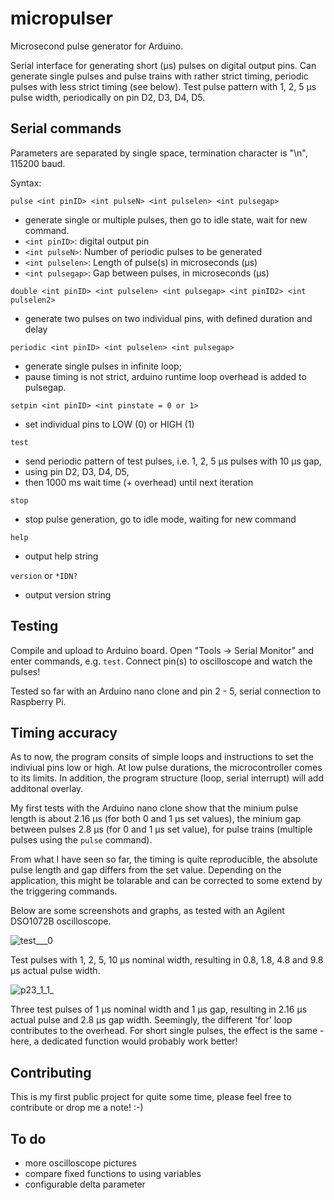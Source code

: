 # micropulser
Microsecond pulse generator for Arduino.

Serial interface for generating short (µs) pulses on digital output pins.
Can generate single pulses and pulse trains with rather strict timing, periodic pulses with less strict timing (see below).
Test pulse pattern with 1, 2, 5 µs pulse width, periodically on pin D2, D3, D4, D5.

## Serial commands 
Parameters are separated by single space, termination character is "\n", 115200 baud.

Syntax:

`pulse <int pinID> <int pulseN> <int pulselen> <int pulsegap>`
* generate single or multiple pulses, then go to idle state, wait for new command.
* `<int pinID>`: digital output pin
* `<int pulseN>`: Number of periodic pulses to be generated
* `<int pulselen>`: Length of pulse(s) in microseconds (µs)
* `<int pulsegap>`: Gap between pulses, in microseconds (µs)

`double <int pinID> <int pulselen> <int pulsegap> <int pinID2> <int pulselen2>`
* generate two pulses on two individual pins, with defined duration and delay

`periodic <int pinID> <int pulselen> <int pulsegap>`
* generate single pulses in infinite loop; 
* pause timing is not strict, arduino runtime loop overhead is added to pulsegap.

`setpin <int pinID> <int pinstate = 0 or 1>`
* set individual pins to LOW (0) or HIGH (1)

`test`
* send periodic pattern of test pulses, i.e. 1, 2, 5 µs pulses with 10 µs gap, 
* using pin D2, D3, D4, D5, 
* then 1000 ms wait time (+ overhead) until next iteration

`stop`
* stop pulse generation, go to idle mode, waiting for new command

`help`
* output help string

`version` or `*IDN?`
* output version string


## Testing
Compile and upload to Arduino board. Open "Tools -> Serial Monitor" and enter commands, e.g. `test`.
Connect pin(s) to oscilloscope and watch the pulses!

Tested so far with an Arduino nano clone and pin 2 - 5, serial connection to Raspberry Pi.

## Timing accuracy
As to now, the program consits of simple loops and instructions to set the indiviual pins low or high.
At low pulse durations, the microcontroller comes to its limits. In addition, the program structure (loop, serial interrupt) will add additonal overlay.

My first tests with the Arduino nano clone show that the minium pulse length is about 2.16 µs (for both 0 and 1 µs set values), the minium gap between pulses 2.8 µs (for 0 and 1 µs set value), for pulse trains (multiple pulses using the `pulse` command).

From what I have seen so far, the timing is quite reproducible, the absolute pulse length and gap differs from the set value.
Depending on the application, this might be tolarable and can be corrected to some extend by the triggering commands.

Below are some screenshots and graphs, as tested with an Agilent DSO1072B oscilloscope.

![test___0](https://user-images.githubusercontent.com/5566528/236679824-01d12e9e-3edd-4111-a472-7d71afaea327.png)

Test pulses with 1, 2, 5, 10 µs nominal width, resulting in 0.8, 1.8, 4.8 and 9.8 µs actual pulse width.

![p23_1_1_](https://user-images.githubusercontent.com/5566528/236680531-9e409941-7eba-40f5-80a1-f75a326d67ef.png)

Three test pulses of 1 µs nominal width and 1 µs gap, resulting in 2.16 µs actual pulse and 2.8 µs gap width. Seemingly, the different 'for' loop contributes to the overhead. For short single pulses, the effect is the same - here, a dedicated function would probably work better!


## Contributing

This is my first public project for quite some time, please feel free to contribute or drop me a note! :-)

## To do
* more oscilloscope pictures
* compare fixed functions to using variables
* configurable delta parameter

